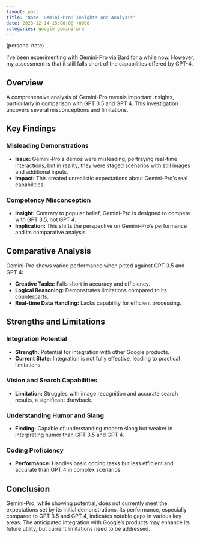 ```yaml
---
layout: post
title: "Note: Gemini-Pro: Insights and Analysis"
date: 2023-12-14 15:00:00 +0000
categories: google gemini-pro
---
```


(personal note)

I've been experimenting with Gemini-Pro via Bard for a while now. However, my assessment is that it still falls short of the capabilities offered by GPT-4.


## Overview
A comprehensive analysis of Gemini-Pro reveals important insights, particularly in comparison with GPT 3.5 and GPT 4. This investigation uncovers several misconceptions and limitations.

## Key Findings

### Misleading Demonstrations
- **Issue:** Gemini-Pro's demos were misleading, portraying real-time interactions, but in reality, they were staged scenarios with still images and additional inputs.
- **Impact:** This created unrealistic expectations about Gemini-Pro's real capabilities.

### Competency Misconception
- **Insight:** Contrary to popular belief, Gemini-Pro is designed to compete with GPT 3.5, not GPT 4.
- **Implication:** This shifts the perspective on Gemini-Pro’s performance and its comparative analysis.

## Comparative Analysis
Gemini-Pro shows varied performance when pitted against GPT 3.5 and GPT 4:

- **Creative Tasks:** Falls short in accuracy and efficiency.
- **Logical Reasoning:** Demonstrates limitations compared to its counterparts.
- **Real-time Data Handling:** Lacks capability for efficient processing.

## Strengths and Limitations

### Integration Potential
- **Strength:** Potential for integration with other Google products.
- **Current State:** Integration is not fully effective, leading to practical limitations.

### Vision and Search Capabilities
- **Limitation:** Struggles with image recognition and accurate search results, a significant drawback.

### Understanding Humor and Slang
- **Finding:** Capable of understanding modern slang but weaker in interpreting humor than GPT 3.5 and GPT 4.

### Coding Proficiency
- **Performance:** Handles basic coding tasks but less efficient and accurate than GPT 4 in complex scenarios.

## Conclusion
Gemini-Pro, while showing potential, does not currently meet the expectations set by its initial demonstrations. Its performance, especially compared to GPT 3.5 and GPT 4, indicates notable gaps in various key areas. The anticipated integration with Google’s products may enhance its future utility, but current limitations need to be addressed.


